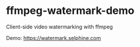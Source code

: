 # ffmpeg-watermark-demo

Client-side video watermarking with ffmpeg  

Demo: https://watermark.selphine.com